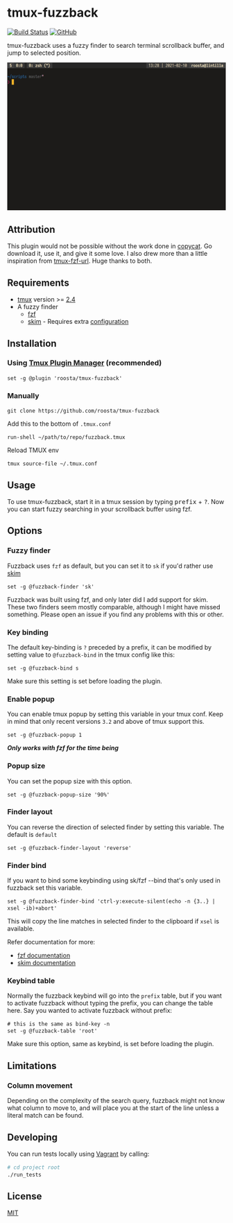 # tmux-fuzzback

[![Build Status](https://app.travis-ci.com/roosta/tmux-fuzzback.svg?branch=main)](https://app.travis-ci.com/github/roosta/tmux-fuzzback)
[![GitHub](https://img.shields.io/badge/License-MIT-%232C78BF)](https://github.com/roosta/tmux-fuzzback/blob/master/LICENSE)

tmux-fuzzback uses a fuzzy finder to search terminal scrollback buffer, and
jump to selected position.

![preview](https://raw.githubusercontent.com/roosta/assets/master/tmux-fuzzback/preview.gif)

## Attribution

This plugin would not be possible without the work done in
[copycat](https://github.com/tmux-plugins/tmux-copycat). Go download it, use
it, and give it some love. I also drew more than a little inspiration from
[tmux-fzf-url](https://github.com/wfxr/tmux-fzf-url). Huge thanks to both.

## Requirements

- [tmux](https://github.com/tmux/tmux) version >= [2.4](https://github.com/tmux/tmux/releases/tag/2.4)
- A fuzzy finder
  - [fzf](https://github.com/junegunn/fzf)
  - [skim](https://github.com/lotabout/skim) - Requires extra [configuration](#fuzzy-finder)

## Installation

### Using [Tmux Plugin Manager](https://github.com/tmux-plugins/tpm) (recommended)

```
set -g @plugin 'roosta/tmux-fuzzback'
```

### Manually
```shell
git clone https://github.com/roosta/tmux-fuzzback
```

Add this to the bottom of `.tmux.conf`
```
run-shell ~/path/to/repo/fuzzback.tmux
```

Reload TMUX env
```shell
tmux source-file ~/.tmux.conf
```

## Usage

To use tmux-fuzzback, start it in a tmux session by typing <kbd>prefix</kbd> +
<kbd>?</kbd>. Now you can start fuzzy searching in your scrollback buffer using
fzf.

## Options
### Fuzzy finder

Fuzzback uses `fzf` as default, but you can set it to `sk` if you'd rather use [skim](https://github.com/lotabout/skim)

```tmux
set -g @fuzzback-finder 'sk'
```

Fuzzback was built using fzf, and only later did I add support for skim. These
two finders seem mostly comparable, although I might have missed something.
Please open an issue if you find any problems with this or other.

### Key binding

The default key-binding is `?` preceded by a prefix, it can be modified by
setting value to `@fuzzback-bind` in the tmux config like this:

```tmux
set -g @fuzzback-bind s
```

Make sure this setting is set before loading the plugin.

### Enable popup

You can enable tmux popup by setting this variable in your tmux conf.  Keep in
mind that only recent versions `3.2` and above of tmux support this.

```tmux
set -g @fuzzback-popup 1
```

***Only works with fzf for the time being***

### Popup size

You can set the popup size with this option.

```tmux
set -g @fuzzback-popup-size '90%'
```

### Finder layout

You can reverse the direction of selected finder by setting this variable. The
default is `default`

```tmux
set -g @fuzzback-finder-layout 'reverse'
```

### Finder bind

If you want to bind some keybinding using sk/fzf --bind that's only used in
fuzzback set this variable.

```tmux
set -g @fuzzback-finder-bind 'ctrl-y:execute-silent(echo -n {3..} | xsel -ib)+abort'
```

This will copy the line matches in selected finder to the clipboard if `xsel` is available.

Refer documentation for more:
- [fzf documentation](https://github.com/junegunn/fzf#executing-external-programs)
- [skim documentation](https://github.com/lotabout/skim#keymap)

### Keybind table

Normally the fuzzback keybind will go into the `prefix` table, but if you want
to activate fuzzback without typing the prefix, you can change the table here.
Say you wanted to activate fuzzback without prefix:

```tmux
# this is the same as bind-key -n
set -g @fuzzback-table 'root'
```
Make sure this option, same as keybind, is set before loading the plugin.

## Limitations

### Column movement

Depending on the complexity of the search query, fuzzback might not know what
column to move to, and will place you at the start of the line unless a literal
match can be found.

## Developing

You can run tests locally using [Vagrant](https://www.vagrantup.com/) by calling:

```sh
# cd project root
./run_tests
```

## License

[MIT](https://github.com/roosta/tmux-fuzzback/blob/master/LICENSE)
